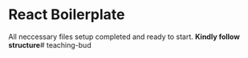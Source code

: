 # React Boilerplate

All neccessary files setup completed and ready to start.
**Kindly follow structure**#   t e a c h i n g - b u d  
 